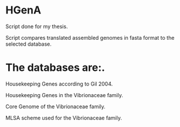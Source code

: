 # HGenA
Script done for my thesis.

Script compares translated assembled genomes in fasta format to the selected database.

# The databases are:.
Housekeeping Genes according to Gil 2004.

Housekeeping Genes in the Vibrionaceae family.

Core Genome of the Vibrionaceae family.

MLSA scheme used for the Vibrionaceae family.

